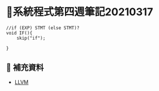 # 📝系統程式第四週筆記20210317

```
//if (EXP) STMT (else STMT)?
void IF(){
    skip("if");
    
}
```
## 📖 補充資料
* [LLVM](https://zh.wikipedia.org/wiki/LLVM)
